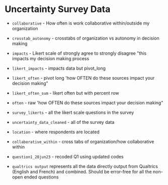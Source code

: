# Uncertainty Survey Data

- `collaborative` - How often is work collaborative within/outside my organization
- `crosstab_autonomy` - crosstabs of organization vs autonomy in decision making
- `impacts` - Likert scale of strongly agree to strongly disagree "this impacts my decision making process
- `likert_impacts` - impacts data but pivot_long
- `likert_often` - pivot long 'how OFTEN do these sources impact your decision making"
- `likert_often_sum` - likert often but with percent row
- `often` - raw 'how OFTEN do these sources impact your decision making"
- `survey_likerts` - all the likert scale questions in the survey
- `uncertainty_data_cleaned` - all of the survey data
- `location` - where respondents are located
- `collaborative_within` - cross tabs of organization/how collaborative within
- `question1_28jun23` - recoded Q1 using updated codes

- `qualtrics output` represents all the data directly output from Qualtrics (English and French) and combined. Should be error-free for all the non-open ended questions